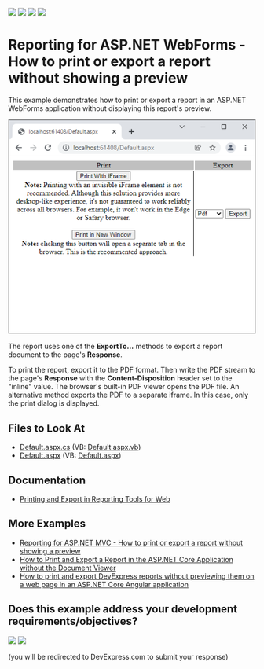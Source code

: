 <!-- default badges list -->
![](https://img.shields.io/endpoint?url=https://codecentral.devexpress.com/api/v1/VersionRange/128602453/21.2.3%2B)
[![](https://img.shields.io/badge/Open_in_DevExpress_Support_Center-FF7200?style=flat-square&logo=DevExpress&logoColor=white)](https://supportcenter.devexpress.com/ticket/details/T227361)
[![](https://img.shields.io/badge/📖_How_to_use_DevExpress_Examples-e9f6fc?style=flat-square)](https://docs.devexpress.com/GeneralInformation/403183)
[![](https://img.shields.io/badge/💬_Leave_Feedback-feecdd?style=flat-square)](#does-this-example-address-your-development-requirementsobjectives)
<!-- default badges end -->
# Reporting for ASP.NET WebForms - How to print or export a report without showing a preview

This example demonstrates how to print or export a report in an ASP.NET WebForms application without displaying this report's preview.

![Report Prine or Export Without Preview](Images/screenshot.png)

The report uses one of the **ExportTo...** methods to export a report document to the page's **Response**.

To print the report, export it to the PDF format. Then write the PDF stream to the page's **Response** with the **Content-Disposition** header set to the "inline" value. The browser's built-in PDF viewer opens the PDF file. An alternative method exports the PDF to a separate iframe. In this case, only the print dialog is displayed.

## Files to Look At

- [Default.aspx.cs](CS/T227361/Default.aspx.cs) (VB: [Default.aspx.vb](VB/T227361/Default.aspx.vb))
- [Default.aspx](CS/T227361/Default.aspx) (VB: [Default.aspx](VB/T227361/Default.aspx))

## Documentation

- [Printing and Export in Reporting Tools for Web](https://docs.devexpress.com/XtraReports/404502/web-reporting/common-features/printing)

## More Examples

* [Reporting for ASP.NET MVC - How to print or export a report without showing a preview](https://github.com/DevExpress-Examples/reporting-print-export-report-without-showing-a-preview)
* [How to Print and Export a Report in the ASP.NET Core Application without the Document Viewer](https://github.com/DevExpress-Examples/Reporting-AspNetCore-Print-Without-Preview)
* [How to print and export DevExpress reports without previewing them on a web page in an ASP.NET Core Angular application](https://github.com/DevExpress-Examples/Reporting-Angular-Print-Without-Preview)
<!-- feedback -->
## Does this example address your development requirements/objectives?

[<img src="https://www.devexpress.com/support/examples/i/yes-button.svg"/>](https://www.devexpress.com/support/examples/survey.xml?utm_source=github&utm_campaign=reporting-webforms-print-export-report-without-showing-a-preview&~~~was_helpful=yes) [<img src="https://www.devexpress.com/support/examples/i/no-button.svg"/>](https://www.devexpress.com/support/examples/survey.xml?utm_source=github&utm_campaign=reporting-webforms-print-export-report-without-showing-a-preview&~~~was_helpful=no)

(you will be redirected to DevExpress.com to submit your response)
<!-- feedback end -->
